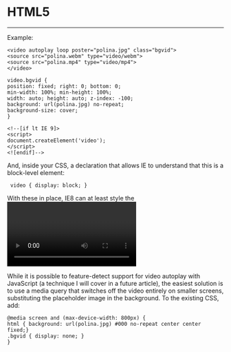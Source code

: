 # HTML5
---
Example:

    <video autoplay loop poster="polina.jpg" class="bgvid">
    <source src="polina.webm" type="video/webm">
    <source src="polina.mp4" type="video/mp4">
    </video>

    video.bgvid {
    position: fixed; right: 0; bottom: 0;
    min-width: 100%; min-height: 100%;
    width: auto; height: auto; z-index: -100;
    background: url(polina.jpg) no-repeat;
    background-size: cover;
    }

    <!--[if lt IE 9]>
    <script>
    document.createElement('video');
    </script>
    <![endif]-->

And, inside your CSS, a declaration that allows IE to understand that this is a block-level element:

     video { display: block; }
     
With these in place, IE8 can at least style the <video> element with a background image.

While it is possible to feature-detect support for video autoplay with JavaScript (a technique I will cover in a future article), the easiest solution is to use a media query that switches off the video entirely on smaller screens, substituting the placeholder image in the background. To the existing CSS, add:

    @media screen and (max-device-width: 800px) {
    html { background: url(polina.jpg) #000 no-repeat center center fixed;}
    .bgvid { display: none; }
    }


